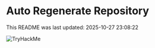 # Auto Regenerate Repository

This README was last updated: 2025-10-27 23:08:22

 ![TryHackMe](https://tryhackme.com/badge/533634)